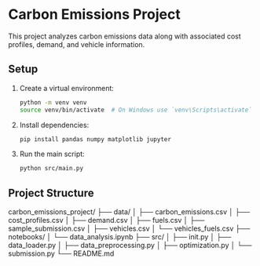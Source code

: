 # Carbon Emissions Project

This project analyzes carbon emissions data along with associated cost profiles, demand, and vehicle information.

## Setup

1. Create a virtual environment:
    ```bash
    python -m venv venv
    source venv/bin/activate  # On Windows use `venv\Scripts\activate`
    ```

2. Install dependencies:
    ```bash
    pip install pandas numpy matplotlib jupyter
    ```

3. Run the main script:
    ```bash
    python src/main.py
    ```

## Project Structure

carbon_emissions_project/
├── data/
│ ├── carbon_emissions.csv
│ ├── cost_profiles.csv
│ ├── demand.csv
│ ├── fuels.csv
│ ├── sample_submission.csv
│ ├── vehicles.csv
│ └── vehicles_fuels.csv
├── notebooks/
│ └── data_analysis.ipynb
├── src/
│ ├── init.py
│ ├── data_loader.py
│ ├── data_preprocessing.py
│ ├── optimization.py
│ └── submission.py
└── README.md